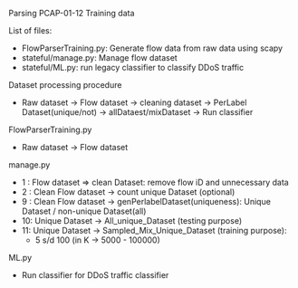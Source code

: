 Parsing PCAP-01-12 Training data

List of files:
- FlowParserTraining.py: Generate flow data from raw data using scapy
- stateful/manage.py: Manage flow dataset
- stateful/ML.py: run legacy classifier to classify DDoS traffic

Dataset processing procedure

- Raw dataset -> Flow dataset -> cleaning dataset -> PerLabel Dataset(unique/not) -> allDataest/mixDataset -> Run classifier

FlowParserTraining.py
- Raw dataset -> Flow dataset

manage.py
- 1 : Flow dataset => clean Dataset: remove flow iD and unnecessary data
- 2 : Clean Flow dataset -> count unique Dataset  (optional)
- 9 : Clean Flow dataset -> genPerlabelDataset(uniqueness): Unique Dataset / non-unique Dataset(all)
- 10: Unique Dataset -> All_unique_Dataset (testing purpose)
- 11: Unique Dataset -> Sampled_Mix_Unique_Dataset (training purpose):
  - 5 s/d 100 (in K -> 5000 - 100000)

ML.py
- Run classifier for DDoS traffic classifier

